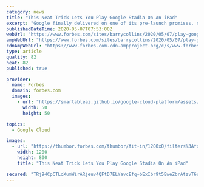 ```yaml
---
category: news
title: "This Neat Trick Lets You Play Google Stadia On An iPad"
excerpt: "Google finally delivered on one of its pre-launch promises, namely the ability to use the Stadia controller wirelessly with any computer. That facility, combined with Apple’s Sidecar technology, means Mac owners can now play Stadia on an iPad with the wireless controller,"
publishedDateTime: 2020-05-07T07:53:00Z
webUrl: "https://www.forbes.com/sites/barrycollins/2020/05/07/play-google-stadia-on-an-ipad/"
ampWebUrl: "https://www.forbes.com/sites/barrycollins/2020/05/07/play-google-stadia-on-an-ipad/amp/"
cdnAmpWebUrl: "https://www-forbes-com.cdn.ampproject.org/c/s/www.forbes.com/sites/barrycollins/2020/05/07/play-google-stadia-on-an-ipad/amp/"
type: article
quality: 82
heat: 82
published: true

provider:
  name: Forbes
  domain: forbes.com
  images:
    - url: "https://smartableai.github.io/google-cloud-platform/assets/images/organizations/forbes.com-50x50.jpg"
      width: 50
      height: 50

topics:
  - Google Cloud

images:
  - url: "https://thumbor.forbes.com/thumbor/fit-in/1200x0/filters%3Aformat%28jpg%29/https%3A%2F%2Fspecials-images.forbesimg.com%2Fimageserve%2F1185152046%2F0x0.jpg"
    width: 1200
    height: 800
    title: "This Neat Trick Lets You Play Google Stadia On An iPad"

secured: "TRj94CpCTLoXumWirARjeuv4QFtD7ELYavcEfq+bExIbr9t5EweZbrAtzvT6u3Owh9wVGDhJwYnr3H9JjPL1QYxyRlNVwTJfE6zlES+lErYlUQwsHPJfWXCyLXgv+Ifd8d1zPEsZj2DJ7mtX7m/ADqsmQEiC5NRnKcJT26Vg0B0m7Q3hM/JMYT1bhzFoOuqqYTSZeIPayK6G7dYjkdILUK0ujAA8DOa0SF/9MU+387Pq5cBTcp8k6Jq+DENmWr4RWQObXLYjKsC0c0MnLKm2jmTb99aOLUE0FsUkqgyN7aTwshC2AywqpyWUaxURXzY7uk/QI8L/RVWb/3yOhrWkAefhQDRvT2BfTXZ8aLesOyoQX0UMbSgnvwBFTuaIlUh5hNSk/Mwk5zI87WHPJyxE5okXqMf/r/l6xO/NFj0oeYUCBXmagM6WguIw4W2oqL+vTrwves7LCLExlSnrHAzEA7Foe7Pa5aXZeom8V99j6JQ=;zdQD6tq+EPUTVA7doJGFcg=="
---
```


